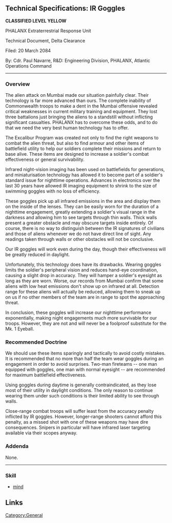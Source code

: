## Technical Specifications: IR Goggles

**CLASSIFIED LEVEL YELLOW**

PHALANX Extraterrestrial Response Unit

Technical Document, Delta Clearance

Filed: 20 March 2084

By: Cdr. Paul Navarre, R&D: Engineering Division, PHALANX, Atlantic
Operations Command

------------------------------------------------------------------------

### Overview

The alien attack on Mumbai made our situation painfully clear. Their
technology is far more advanced than ours. The complete inability of
Commonwealth troops to make a dent in the Mumbai offensive revealed
critical weaknesses in current military training and equipment. They
lost three battalions just bringing the aliens to a standstill without
inflicting significant casualties. PHALANX has to overcome these odds,
and to do that we need the very best human technology has to offer.

The Excalibur Program was created not only to find the right weapons to
combat the alien threat, but also to find armour and other items of
battlefield utility to help our soldiers complete their missions and
return to base alive. These items are designed to increase a soldier's
combat effectiveness or general survivability.

Infrared night-vision imaging has been used on battlefields for
generations, and miniaturisation technology has allowed it to become
part of a soldier's standard issue for nighttime operations. Advances in
electronics over the last 30 years have allowed IR imaging equipment to
shrink to the size of swimming goggles with no loss of efficiency.

These goggles pick up all infrared emissions in the area and display
them on the inside of the lenses. They can be easily worn for the
duration of a nighttime engagement, greatly extending a soldier's visual
range in the darkness and allowing him to see targets through thin
walls. Thick walls present a greater obstacle and may obscure targets
inside entirely. Of course, there is no way to distinguish between the
IR signatures of civilians and those of aliens whenever we do not have
direct line of sight. Any readings taken through walls or other
obstacles will not be conclusive.

Our IR goggles will work even during the day, though their effectiveness
will be greatly reduced in daylight.

Unfortunately, this technology does have its drawbacks. Wearing goggles
limits the soldier's peripheral vision and reduces hand-eye
coordination, causing a slight drop in accuracy. They will hamper a
soldier's eyesight as long as they are worn. Worse, our records from
Mumbai confirm that some aliens with low heat emissions don't show up on
infrared at all. Detection range for these aliens will actually be
reduced, allowing them to sneak up on us if no other members of the team
are in range to spot the approaching threat.

In conclusion, these goggles will increase our nighttime performance
exponentially, making night engagements much more survivable for our
troops. However, they are not and will never be a foolproof substitute
for the Mk. 1 Eyeball.

### Recommended Doctrine

We should use these items sparingly and tactically to avoid costly
mistakes. It is recommended that no more than half the team wear goggles
during an engagement in order to avoid surprises. Two-man fireteams --
one man equipped with goggles, one man with normal eyesight -- are
recommended for maximum battlefield effectiveness.

Using goggles during daytime is generally contraindicated, as they lose
most of their utility in daylight conditions. The only reason to
continue wearing them under such conditions is their limited ability to
see through walls.

Close-range combat troops will suffer least from the accuracy penalty
inflicted by IR goggles. However, longer-range shooters cannot afford
this penalty, as a missed shot with one of these weapons may have dire
consequences. Snipers in particular will have infrared laser targeting
available via their scopes anyway.

### Addenda

None.

------------------------------------------------------------------------

### Skill

- [mind](Skills/mind "wikilink")

## Links

[Category:General](Category:General "wikilink")